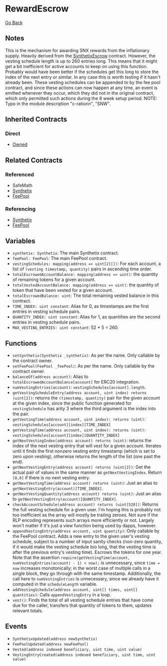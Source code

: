 # RewardEscrow

[Go Back](../contracts.md)

## Notes

This is the mechanism for awarding SNX rewards from the inflationary supply.
Heavily derived from the [SynthetixEscrow](SynthetixEscrow.md) contract. However, the vesting schedule length is up to 260 entries long. This means that it might get a bit inefficient for active accounts to keep on using this function. Probably would have been better if the schedules get this long to store the index of the next entry or similar. In any case this is worth testing if it hasn't already been. These vesting schedules can be appended to by the fee pool contract, and since these actions can now happen at any time, an event is emitted whenever they occur, which they did not in the original contract, which only permitted such actions during the 8 week setup period.
NOTE: Typo in the module description "c-rationn", "SNW".

## Inherited Contracts

### Direct

* [Owned](Owned.md)

## Related Contracts

### Referenced

* SafeMath
* [Synthetix](Synthetix.md)
* [FeePool](FeePool.md)

### Referencing

* [Synthetix](Synthetix.md)
* [FeePool](FeePool.md)

## Variables

* `synthetix: Synthetix`: The main Synthetix contract.
* `feePool: FeePool`: The main FeePool contract.
* `vestingSchedules: mapping(address => uint[2][])`: For each account, a list of `(vesting timestamp, quantity)` pairs in ascending time order.
* `totalEscrowedAccountBalance: mapping(address => uint)`: the quantity of remaining tokens for a given account.
* `totalVestedAccountBalance: mapping(address => uint)`: the quantity of token that have been vested for a given account.
* `totalEscrowedBalance: uint`: The total remaining vested balance in this contract.
* `TIME_INDEX: uint constant`: Alias for 0, as timestamps are the first entries in vesting schedule pairs.
* `QUANTITY_INDEX: uint constant`: Alias for 1, as quantities are the second entries in vesting schedule pairs.
* `MAX_VESTING_ENTRIES: uint constant`: 52 * 5 = 260.

## Functions

* `setSynthetix(Synthetix _synthetix)`: As per the name. Only callable by the contract owner.
* `setFeePool(FeePool _feePool)`: As per the name. Only callable by the contract owner.
* `balanceOf(address account)`: Alias to `totalEscrowedAccountBalance[account]` for ERC20 integration.
* `numVestingEntries(account)`: `vestingSchedules[account].length`.
* `getVestingScheduleEntry(address account, uint index) returns (uint[2])`: returns the `(timestamp, quantity)` pair for the given account at the given index, since the public function generated for `vestingSchedule` has arity 3 where the third argument is the index into the pair.
* `getVestingTime(address account, uint index): returns (uint)`: `vestingSchedules[account][index][TIME_INDEX]`
* `getVestingTime(address account, uint index): returns (uint)`: `vestingSchedules[account][index][QUANTITY_INDEX]`
* `getNextVestingIndex(address account) returns (uint)`: returns the index of the next vesting entry that will vest for a given account. Iterates until it finds the first nonzero vesting entry timestamp (which is set to zero upon vesting), otherwise returns the length of the list (one past the end).
* `getNextVestingEntry(address account) returns (uint[2])`: Get the actual pair of values in the same manner as `getNextVestingIndex`. Return `[0,0]` if there is no next vesting entry.
* `getNextVestingTime(address account) returns (uint)`: Just an alias to `getNextVestingEntry(account)[TIME_INDEX]`.
* `getNextVestingQuantity(address account) returns (uint)`: Just an alias to `getNextVestingEntry(account)[QUANTITY_INDEX]`.
* `checkAccountSchedule(address account) returns (uint[520])`: Returns the full vesting schedule for a given user. I'm hoping this is probably not too inefficient as the array will mostly be trailing zeroes. Not sure if the RLP encoding represents such arrays more efficiently or not. Largely won't matter if it's just a view function being used by dapps, however.
* `appendVestingEntry(address account, uint quantity)`: Only callable by the FeePool contract. Adds a new entry to the given user's vesting schedule, subject to a number of input sanity checks (non-zero quantity, if it would make the vesting schedule too long, that the vesting time is after the previous entry's vesting time). Escrows the tokens for one year. Note that the assertion `require(getVestingTime(account, numVestingEntries(account) - 1) < now);` is unnecessary, since `time = now` increases monotonically; in the worst case of multiple calls in a single block, they go through with the same timestamp. Additionally, the call here to `numVestingEntries` is unnecessary, since we already have it computed in the `scheduleLength` variable.
* `addVestingSchedule(address account, uint[] times, uint[] quantities)`: Calls `appendVestingEntry` in a loop.
* `vest()`: Finds the total of all vesting schedule entries that have come due for the caller, transfers that quantity of tokens to them, updates relevant totals.

## Events

* `SynthetixUpdated(address newSynthetix)`
* `FeePoolUpdated(address newFeePool)`
* `Vested(address indexed beneficiary, uint time, uint value)`
* `VestingEntryCreated(address indexed beneficiary, uint time, uint value)`
